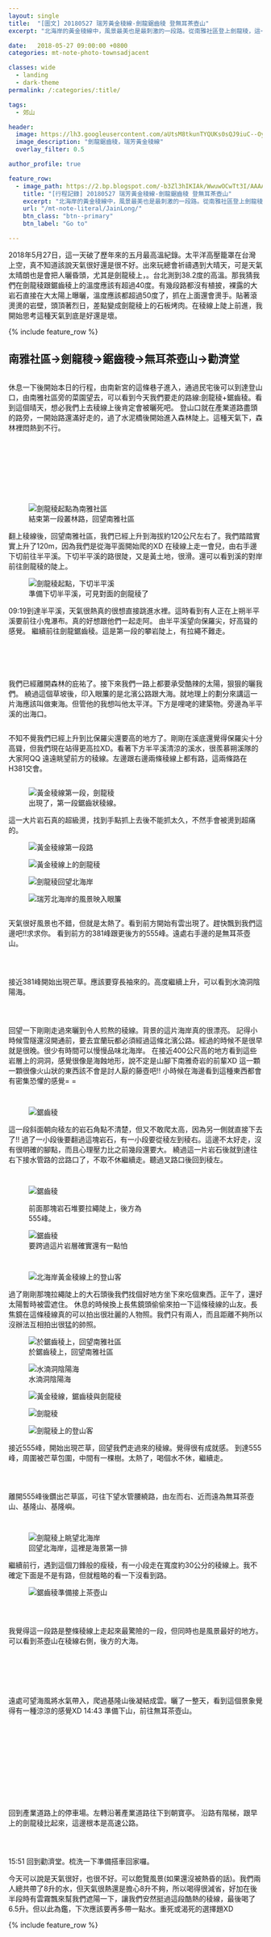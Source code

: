 ```yaml
---
layout: single
title:  "[圖文] 20180527 瑞芳黃金稜線-劍龍鋸齒稜 登無耳茶壺山"
excerpt: "北海岸的黃金稜線中，風景最美也是最刺激的一段路。從南雅社區登上劍龍稜，這一段稜線是由岩壁瘦稜所組成。風景非常棒，但頂著大太陽爬這條稜線要帶足飲用水。"

date:   2018-05-27 09:00:00 +0800
categories: mt-note-photo-townsadjacent

classes: wide
  - landing
  - dark-theme
permalink: /:categories/:title/

tags:
  - 郊山

header:
  image: https://lh3.googleusercontent.com/aUtsM8tkunTYQUKs0sQJ9iuC--OyXQkJJSRhQlpCp2EbEJI89peSYWpndgfN2bJbzYVdtZu_CyPvFimPiuo=w2000-h1800
  image_description: "劍龍鋸齒稜，瑞芳黃金稜線"
  overlay_filter: 0.5

author_profile: true

feature_row:
  - image_path: https://2.bp.blogspot.com/-b3Zl3hIKIAk/WwuwOCwTt3I/AAAAAAAA2kU/UTgI20tWH1w04VXQ-FXeWR-Yatp4i5REgCLcBGAs/s1600/_MG_7178.JPG
    title: "[行程記錄] 20180527 瑞芳黃金稜線-劍龍鋸齒稜 登無耳茶壺山"
    excerpt: "北海岸的黃金稜線中，風景最美也是最刺激的一段路。從南雅社區登上劍龍稜，這一段稜線是由岩壁瘦稜所組成。風景非常棒，但頂著大太陽爬這條稜線要帶足飲用水。"
    url: "/mt-note-literal/JainLong/"
    btn_class: "btn--primary"
    btn_label: "Go to"

---
```


2018年5月27日，這一天破了歷年來的五月最高溫紀錄。太平洋高壓籠罩在台灣上空，真不知道該說天氣很好還是很不好。出來玩總會祈禱遇到大晴天，可是天氣太晴朗也是會把人曬昏頭，尤其是劍龍稜上，。台北測到38.2度的高溫。那我猜我們在劍龍稜跟鋸齒稜上的溫度應該有超過40度。有幾段路都沒有植披，裸露的大岩石直接在大太陽上曝曬，溫度應該都超過50度了，抓在上面還會燙手。貼著滾燙燙的岩壁，頭頂著烈日，差點變成劍龍稜上的石板烤肉。在稜線上陡上前進，我開始思考這種天氣到底是好還是壞。

{% include feature_row %}

## 南雅社區->劍龍稜->鋸齒稜->無耳茶壺山->勸濟堂

<figure class="align-center">
  <img src="https://2.bp.blogspot.com/-7hNJA0n6Ggs/WwuoY_VcgLI/AAAAAAAA2hM/daO1VKO4HKcxFj4fuVm3K6WWuEV_NIHpQCKgBGAs/s1600/_MG_7135.JPG" alt="">
  <figcaption> </figcaption>
</figure> 

休息一下後開始本日的行程，由南新宮的這條巷子進入，通過民宅後可以到達登山口，由南雅社區旁的菜園望去，可以看到今天我們要走的路線:劍龍稜+鋸齒稜。看到這個晴天，想必我們上去稜線上後肯定會被曬死吧。
登山口就在產業道路盡頭的路旁，一開始路還滿好走的，過了水泥橋後開始進入森林陡上。這種天氣下，森林裡悶熱到不行。

<figure style="width: 45% " class="align-left">
  <img src="https://3.bp.blogspot.com/-KNHcykel83c/WwuoMNowpYI/AAAAAAAA2hE/FvSkCr4fRp4xkD0oESzo56acHYuVqqDcgCKgBGAs/s1600/_MG_7124.JPG" alt="">
  <figcaption> </figcaption>
</figure> 

<figure style="width: 45%" class="align-right">
  <img src="https://3.bp.blogspot.com/-Mvk4JFZIR38/WwuoUgzUhfI/AAAAAAAA2hI/wBDQwiGIRrgAYnjQHyIShs9i2cVfRk3mgCKgBGAs/s1600/_MG_7126.JPG" alt="">
  <figcaption> </figcaption>
</figure> 


<figure class="align-center">
  <img src="https://4.bp.blogspot.com/-vM_cUYupPH0/WwupLxVuJHI/AAAAAAAA2hk/y09AzOSOAWgP97KUiHeTZ3SfQk1G43PaQCKgBGAs/s1600/_MG_7138.JPG" alt="">
  <figcaption> </figcaption>
</figure> 


<figure style="width: 45% " class="align-left">
  <img src="https://3.bp.blogspot.com/-a1BGILKbDcw/Wwur1eajUsI/AAAAAAAA2iE/rrDEzzF7urkZoTbWVg4-uXKLDWR_-gE-ACLcBGAs/s1600/_MG_7139.JPG" alt="">
  <figcaption> </figcaption>
</figure> 

<figure style="width: 45%" class="align-right">
  <img src="https://1.bp.blogspot.com/-RNyArXhcyA4/Wwur1FM4ykI/AAAAAAAA2iA/iLV9l_qlbQERoEzLro-hDFJWl7enatt5QCLcBGAs/s1600/_MG_7140.JPG" alt="">
  <figcaption> </figcaption>
</figure> 

<figure style="width: 45% " class="align-left">
  <img src="https://4.bp.blogspot.com/-6zYeN5jqR4Y/Wwur1IpUpyI/AAAAAAAA2h8/xLOoqCjCgyUzUeJ1Hdzyzy73rLDUanCbwCLcBGAs/s1600/_MG_7142.JPG" alt="">
  <figcaption> </figcaption>
</figure> 

<figure style="width: 45%" class="align-right">
  <img src="https://2.bp.blogspot.com/-lJ4D495yi0E/Wwur16IBOJI/AAAAAAAA2iM/nRcyuVhY2HgcWr_EELAAbT2VJxDBrUR_gCLcBGAs/s1600/_MG_7143.JPG" alt="">
  <figcaption> </figcaption>
</figure> 

<figure style="width: 45% " class="align-left">
  <img src="" alt="">
  <figcaption> </figcaption>
</figure> 

<figure style="width: 45%" class="align-right">
  <img src="" alt="">
  <figcaption> </figcaption>
</figure> 

<figure class="align-center">
  <img src="https://2.bp.blogspot.com/-kIrWGk23q7Y/Wwur11su1PI/AAAAAAAA2iI/do3WZMTtf8UzFgxj3lXJetqWC9GpUB7ngCLcBGAs/s1600/_MG_7146.JPG" alt="劍龍稜起點為南雅社區">
  <figcaption> 結束第一段叢林路，回望南雅社區 </figcaption>
</figure> 

翻上稜線後，回望南雅社區，我們已經上升到海拔約120公尺左右了。我們踏踏實實上升了120m，因為我們是從海平面開始爬的XD 
在稜線上走一會兒，由右手邊下切前往半平溪。下切半平溪的路很陡，又是黃土地，很滑。還可以看到溪的對岸前往劍龍稜的陡上。

<figure class="align-center">
  <img src="https://2.bp.blogspot.com/-28fyVlNbVMk/Wwus4W6vIbI/AAAAAAAA2io/ZArnNO2QzRc_mO3ZgQDRa_oDAGryaQUngCLcBGAs/s1600/_MG_7151.JPG" alt="劍龍稜起點，下切半平溪">
  <figcaption> 準備下切半平溪，可見對面的劍龍稜了 </figcaption>
</figure> 

09:19到達半平溪，天氣很熱真的很想直接跳進水裡。這時看到有人正在上朔半平溪要前往小鬼瀑布。真的好想跟他們一起走阿。
由半平溪望向保羅尖，好高聳的感覺。
繼續前往劍龍鋸齒稜。這是第一段的攀岩陡上，有拉繩不難走。

<figure style="width: 45% " class="align-left">
  <img src="https://3.bp.blogspot.com/-I_ENoYyHd9w/Wwus5EiEpzI/AAAAAAAA2is/kXoABiirgAEy4Ll5OWDfAosMTcLWD49WgCLcBGAs/s1600/_MG_7156.JPG" alt="">
  <figcaption> </figcaption>
</figure> 

<figure style="width: 45%" class="align-right">
  <img src="https://3.bp.blogspot.com/-yNGWpvcPp2Q/Wwus5nCTFmI/AAAAAAAA2iw/kjDeFQSQTiAAWO9H8Z3HvRL58pK3I4LtgCLcBGAs/s1600/_MG_7158.JPG" alt="">
  <figcaption> </figcaption>
</figure> 

<figure style="width: 45% " class="align-left">
  <img src="https://4.bp.blogspot.com/-6-SqG5UiIn0/Wwus5nn4tuI/AAAAAAAA2i0/XF93Do-cV5AGKuu0e662n4sgEoYhvhblACLcBGAs/s1600/_MG_7160.JPG" alt="">
  <figcaption> </figcaption>
</figure> 

<figure style="width: 45%" class="align-right">
  <img src="https://2.bp.blogspot.com/-HDQBHKV9kQA/Wwus52RbZMI/AAAAAAAA2i4/7dvhXWvi43UI8Ubn33Vn6M6nosQnprlQwCLcBGAs/s1600/_MG_7161.JPG" alt="">
  <figcaption> </figcaption>
</figure> 


<figure class="align-center">
  <img src="https://2.bp.blogspot.com/-nSo3Aa6p2pI/Wwus6l_UYRI/AAAAAAAA2i8/MwddmK094-EnCARa7TjVufhF_caYlI6FACLcBGAs/s1600/_MG_7165.JPG" alt="">
  <figcaption> </figcaption>
</figure> 

我們已經離開森林的庇祐了。接下來我們一路上都要承受酷辣的太陽，狠狠的曬我們。
繞過這個草坡後，印入眼簾的是北濱公路跟大海。就地理上的劃分來講這一片海應該叫做東海。但管他的我想叫他太平洋。下方是哩咾的建築物。旁邊為半平溪的出海口。

<figure class="align-center">
  <img src="https://2.bp.blogspot.com/-K6nQm2P9Zb8/WwuvVZT4MjI/AAAAAAAA2kI/HzlotNOrZAQCS2h7o3Q-YcYEfeONkiGagCLcBGAs/s1600/_MG_7170.JPG" alt="">
  <figcaption> </figcaption>
</figure> 

不知不覺我們已經上升到比保羅尖還要高的地方了。剛剛在溪底還覺得保羅尖十分高聳，但我們現在站得更高拉XD。看著下方半平溪清涼的溪水，很羨慕朔溪隊的大家阿QQ
遠遠眺望前方的稜線。左邊跟右邊兩條稜線上都有路，這兩條路在H381交會。

<figure class="align-center">
  <img src="https://2.bp.blogspot.com/-kG1PzjtbVgY/WwuuH_LTlaI/AAAAAAAA2js/l3hAnHhjz-k4xBPtSsSOuXrq6OultmaRQCLcBGAs/s1600/_MG_7180.JPG" alt="">
  <figcaption> </figcaption>
</figure> 

<figure class="align-center">
  <img src="https://2.bp.blogspot.com/-b3Zl3hIKIAk/WwuwOCwTt3I/AAAAAAAA2kU/UTgI20tWH1w04VXQ-FXeWR-Yatp4i5REgCLcBGAs/s1600/_MG_7178.JPG" alt="黃金稜線第一段，劍龍稜">
  <figcaption> 出現了，第一段鋸齒狀稜線。 </figcaption>
</figure> 

這一大片岩石真的超級燙，找到手點抓上去後不能抓太久，不然手會被燙到超痛的。

<figure style="width: 45% " class="align-left">
  <img src="https://1.bp.blogspot.com/-836zm4qN6X0/Wwuww1a6ALI/AAAAAAAA2kc/kFZmZdWeoYEh24shnEMEuPkHaRjgWC6wgCLcBGAs/s1600/_MG_7191.JPG" alt="黃金稜線第一段路">
  <figcaption> </figcaption>
</figure> 

<figure style="width: 45%" class="align-right">
  <img src="https://4.bp.blogspot.com/--LtW0-_M27g/WwuuIp-ai2I/AAAAAAAA2j0/TdhKFqS1ieEJLMnymxdpAIqzPbfhPD8FwCLcBGAs/s1600/_MG_7197.JPG" alt="黃金稜線上的劍龍稜">
  <figcaption> </figcaption>
</figure> 

<figure style="width: 45% " class="align-left">
  <img src="https://3.bp.blogspot.com/-G2_TFei7Wzs/WwuxFQVkxqI/AAAAAAAA2ks/8GzVMXRLEGsbWCE8N_Tz2cv63lcH9SghwCLcBGAs/s1600/_MG_7202.JPG" alt="劍龍稜回望北海岸">
  <figcaption> </figcaption>
</figure> 

<figure style="width: 45%" class="align-right">
  <img src="https://2.bp.blogspot.com/-3NSuSTswcUg/WwuxE0RueXI/AAAAAAAA2ko/2sNi2IGhqOAV1AFBfkELHA_nqUfy6lcfgCLcBGAs/s1600/_MG_7203.JPG" alt="瑞芳北海岸的風景映入眼簾">
  <figcaption> </figcaption>
</figure> 

<figure class="align-center">
  <img src="https://4.bp.blogspot.com/-TFbbRenWebQ/WwuxFW11lRI/AAAAAAAA2kw/zvnhMCy_pYYLjx7BsIw_9kiVg3oCskqBACLcBGAs/s1600/_MG_7204.JPG" alt="">
  <figcaption> </figcaption>
</figure> 

天氣很好風景也不錯，但就是太熱了。看到前方開始有雲出現了。趕快飄到我們這邊吧!!求求你。
看到前方的381峰跟更後方的555峰。遠處右手邊的是無耳茶壺山。

<figure style="width: 45% " class="align-left">
  <img src="https://1.bp.blogspot.com/-_bnUasQexhk/WwuxF8ydqfI/AAAAAAAA2k0/pIUnWiLtl0QCVBHW94mzJ0NYKikTmkWxACLcBGAs/s1600/_MG_7209.JPG" alt="">
  <figcaption> </figcaption>
</figure> 

<figure style="width: 45%" class="align-right">
  <img src="https://2.bp.blogspot.com/-YrYTZ-VHa-g/Wwuxz7Q6_9I/AAAAAAAA2lM/Nni_u7egt4cVYLK9MXON8oiks3uBwNK_wCLcBGAs/s1600/_MG_7219.JPG" alt="">
  <figcaption> </figcaption>
</figure> 

<figure class="align-center">
  <img src="https://4.bp.blogspot.com/-aw7uA3Yvje0/Wwuxz-YogyI/AAAAAAAA2lQ/ThhfLAxX1hso9TCgfZVgFnUPBszgC5cEACLcBGAs/s1600/_MG_7223.JPG" alt="">
  <figcaption> </figcaption>
</figure> 

接近381峰開始出現芒草。應該要穿長袖來的。高度繼續上升，可以看到水湳洞陰陽海。

<figure style="width: 45% " class="align-left">
  <img src="https://3.bp.blogspot.com/-uRV25yHfRMY/Wwuxz1Xe_CI/AAAAAAAA2lI/R5zBiC9-6iYpPvtmdvtr7ZjEcG5_LYEfwCLcBGAs/s1600/_MG_7225.JPG" alt="">
  <figcaption> </figcaption>
</figure> 

<figure style="width: 45%" class="align-right">
  <img src="https://2.bp.blogspot.com/-EXN4Jei8_uo/WwuyybCSxzI/AAAAAAAA2lo/4u3bNlHB50EWjMWrjqp13P2AS7dR8brxwCLcBGAs/s1600/_MG_7228.JPG" alt="">
  <figcaption> </figcaption>
</figure> 

<figure class="align-center">
  <img src="https://4.bp.blogspot.com/-MUuLiEe01bY/Wwuyyf1r6MI/AAAAAAAA2lk/rfAFbmtPrAAwR4JFJg-C-w6mQKBykcpHACLcBGAs/s1600/_MG_7232.JPG" alt="">
  <figcaption> </figcaption>
</figure> 

回望一下剛剛走過來曬到令人煎熬的稜線。背景的這片海岸真的很漂亮。
記得小時候雪隧還沒開通前，要去宜蘭玩都必須經過這條北濱公路。經過的時候不是很早就是很晚。很少有時間可以慢慢品味北海岸。
在接近400公尺高的地方看到這些岩層上的洞洞，感覺很像是海蝕地形，說不定是山腳下南雅奇岩的前輩XD
這一顆一顆很像火山狀的東西該不會是討人厭的藤壺吧!!
小時候在海邊看到這種東西都會有密集恐懼的感覺= =

<figure style="width: 45% " class="align-left">
  <img src="https://3.bp.blogspot.com/-I1eEdGqm-zo/WwuyyQS4TlI/AAAAAAAA2ls/d6spQEsZH3UHceD4__AgBjBz2xqiVhZuQCLcBGAs/s1600/_MG_7244.JPG" alt="">
  <figcaption> </figcaption>
</figure> 

<figure style="width: 45%" class="align-right">
  <img src="https://4.bp.blogspot.com/-xTJndrCfXds/Wwuyy5Do5kI/AAAAAAAA2lw/VZq3f6tKzj02JJ-ZcPlG8CwM_GmQRpfNQCLcBGAs/s1600/_MG_7246.JPG" alt="">
  <figcaption> </figcaption>
</figure> 

<figure class="align-center">
  <img src="https://3.bp.blogspot.com/-YHcOYbh8Kjk/WwuyzEU0lWI/AAAAAAAA2l0/uJNqLsxeYfsIcYVHKvNGfEoAmHkdqZwkgCLcBGAs/s1600/_MG_7268.JPG" alt="鋸齒稜">
  <figcaption> </figcaption>
</figure> 

這一段斜面朝向稜左的岩石角點不清楚，但又不敢爬太高，因為另一側就直接下去了!!
過了一小段後要翻過這塊岩石，有一小段要從稜左到稜右。這邊不太好走，沒有很明確的腳點，而且心理壓力比之前幾段還要大。
繞過這一片岩石後就到達往右下接水管路的岔路口了，不取不休繼續走。聽過叉路口後回到稜左。

<figure style="width: 45% " class="align-left">
  <img src="https://2.bp.blogspot.com/-w9iiTkFnkQ0/WwvBl2lCX_I/AAAAAAAA2mM/FZW23MF8BrgN9fMOirO_oQCi1vyP6yGWACLcBGAs/s1600/_MG_7270.JPG" alt="">
  <figcaption> </figcaption>
</figure> 

<figure style="width: 45%" class="align-right">
  <img src="https://1.bp.blogspot.com/-tvanJ7XtxwE/WwvBly8C1FI/AAAAAAAA2mU/OQwzRw2HhH40uB4mkX8kIH_EpgwVAePsgCLcBGAs/s1600/_MG_7274.JPG" alt="">
  <figcaption> </figcaption>
</figure> 

<figure class="align-center">
  <img src="https://1.bp.blogspot.com/-BWkcFEHPBMg/WwvBlygrU5I/AAAAAAAA2mQ/JXM1vgjV0uUdDorBWbd74foCuQeMxTlowCLcBGAs/s1600/_MG_7276.JPG" alt="鋸齒稜">
  <figcaption> </figcaption>
</figure> 

<figure style="width: 45% " class="align-left">
  <img src="https://1.bp.blogspot.com/-rFpGTCruUIA/WwvCRJbSjAI/AAAAAAAA2ms/DOLJgh2nuXQpWsdrXWPrarVgYMRgi9NgQCLcBGAs/s1600/_MG_7279.JPG" alt="">
  <figcaption> 前面那塊岩石堆要拉繩陡上，後方為555峰。 </figcaption>
</figure> 

<figure style="width: 45%" class="align-right">
  <img src="https://3.bp.blogspot.com/-kxhcmTIWvzs/WwvCRI_fhAI/AAAAAAAA2mo/xXTogssnf00W1awopwExyM7tXxOMXrggACLcBGAs/s1600/_MG_7280.JPG" alt="鋸齒稜">
  <figcaption> 要跨過這片岩層確實還有一點怕 </figcaption>
</figure> 

<figure style="width: 45% " class="align-left">
  <img src="https://3.bp.blogspot.com/-4uzJVkzxKgw/WwvCRNi0DjI/AAAAAAAA2mw/GXhK6yDqdn868dA_QQ5jFwqfgQTtdmfGACLcBGAs/s1600/_MG_7284.JPG" alt="">
  <figcaption> </figcaption>
</figure> 

<figure style="width: 45%" class="align-right">
  <img src="https://2.bp.blogspot.com/-Bm9vpuMTqNU/WwvDPdlBgjI/AAAAAAAA2nM/mpqQMkpJjK8SmuIf6LKW0jOcygzfv7FCQCLcBGAs/s1600/_MG_7285.JPG" alt="">
  <figcaption> </figcaption>
</figure> 

<figure class="align-center">
  <img src="https://4.bp.blogspot.com/-U2qoQra2hVg/WwvDRbTw2II/AAAAAAAA2ns/yDcf_lCjtaMm4oXz5b_usi_ekZiiQJ2EgCLcBGAs/s1600/_MG_7316.JPG" alt="北海岸黃金稜線上的登山客">
  <figcaption> </figcaption>
</figure> 

過了剛剛那塊拉繩陡上的大石頭後我們找個好地方坐下來吃個東西。正午了，還好太陽暫時被雲遮住。
休息的時候換上長焦鏡頭偷偷來拍一下這條稜線的山友。長焦鏡在這條稜線真的可以拍出很壯麗的人物照。我們只有兩人，而且距離不夠所以沒辦法互相拍出很猛的帥照。

<figure class="align-center">
  <img src="https://3.bp.blogspot.com/-tVru82tSSCs/WwvDQh9i41I/AAAAAAAA2nc/AFYtZ4RI2q4XL_uHluEtlL6flA2xJFrSQCLcBGAs/s1600/_MG_7299.JPG" alt="於鋸齒稜上，回望南雅社區">
  <figcaption> 於鋸齒稜上，回望南雅社區 </figcaption>
</figure> 

<figure class="align-center">
  <img src="https://3.bp.blogspot.com/-Js1CYO_gFY0/WwvDRcA7AoI/AAAAAAAA2no/ffKs3wQpr_s2VG2GwtTcGTzT1vuOyB_3QCLcBGAs/s1600/_MG_7310.JPG" alt="水湳洞陰陽海">
  <figcaption> 水湳洞陰陽海 </figcaption>
</figure> 

<figure style="width: 45% " class="align-left">
  <img src="https://4.bp.blogspot.com/-zcJq8jnYt3g/WwvDQP0tXdI/AAAAAAAA2nU/Oy93uPD9yFceRJBK4LXTKuiCUISidMf3ACLcBGAs/s1600/_MG_7293.JPG" alt="黃金稜線，鋸齒稜與劍龍稜">
  <figcaption> </figcaption>
</figure> 

<figure style="width: 45%" class="align-right">
  <img src="https://2.bp.blogspot.com/-LDRaVAmKPtA/WwvDQRfgWgI/AAAAAAAA2nY/XmujaNmhLLQxktofHcLJx7KRg74tOyhHQCLcBGAs/s1600/_MG_7294.JPG" alt="劍龍稜">
  <figcaption> </figcaption>
</figure> 

<figure class="align-center">
  <img src="https://4.bp.blogspot.com/-EE60B6RD_wI/WwvDSOrX9BI/AAAAAAAA2nw/ob9IRA3TPU0htPusJIEy825iAkY5LqfuACLcBGAs/s1600/_MG_7317.JPG" alt="劍龍稜上的登山客">
  <figcaption>  </figcaption>
</figure>

接近555峰，開始出現芒草，回望我們走過來的稜線。覺得很有成就感。
到達555峰，周圍被芒草包圍，中間有一棵樹。太熱了，喝個水不休，繼續走。


<figure style="width: 45% " class="align-left">
  <img src="https://2.bp.blogspot.com/-xBOFJN5N0Vw/WwvFD3vWqiI/AAAAAAAA2og/WXpncbob1EYZW11gCEe6EdLH-pFpinzvwCLcBGAs/s1600/_MG_7338.JPG" alt="">
  <figcaption> </figcaption>
</figure> 

<figure style="width: 45%" class="align-right">
  <img src="https://2.bp.blogspot.com/-k4YX8AHoXFM/WwvFEU53wnI/AAAAAAAA2ok/j3MzHzIZarkr6TS5FMh9MyTDWKhYbC9xQCLcBGAs/s1600/_MG_7340.JPG" alt="">
  <figcaption> </figcaption>
</figure>

<figure class="align-center">
  <img src="https://1.bp.blogspot.com/-_31mWcv8T0Q/WwvFEdSHY0I/AAAAAAAA2oo/H3yKmFdbNhMGpIUUsvMqGfvTU6QaIChsACLcBGAs/s1600/_MG_7342.JPG" alt="">
  <figcaption> </figcaption>
</figure> 

離開555峰後鑽出芒草區，可往下望水管腰繞路，由左而右、近而遠為無耳茶壺山、基隆山、基隆嶼。

<figure style="width: 45% " class="align-left">
  <img src="https://2.bp.blogspot.com/-gpDgzoBLJZM/WwvJ94LtK0I/AAAAAAAA2o8/MMoHeqg7Lzc7qDTS1Iq1uZn0aClNsaozgCLcBGAs/s1600/_MG_7351.JPG" alt="">
  <figcaption> </figcaption>
</figure> 

<figure style="width: 45%" class="align-right">
  <img src="https://2.bp.blogspot.com/-7zGrUDiY2As/WwvJ-E0ub4I/AAAAAAAA2pE/WwdRqGM2EaMphyBJogRwVNWyuRTHNxMcgCLcBGAs/s1600/_MG_7353.JPG" alt="">
  <figcaption> </figcaption>
</figure>

<figure class="align-center">
  <img src="https://2.bp.blogspot.com/-R573mjrBHrY/WwvJ_TVpP0I/AAAAAAAA2pM/xv3aHAkuLYQtfPmdoOq2V7e3m7FYThbxgCLcBGAs/s1600/_MG_7391.JPG" alt="劍龍稜上眺望北海岸">
  <figcaption> 回望北海岸，這裡是海景第一排 </figcaption>
</figure> 

繼續前行，遇到這個刀鋒般的瘦稜，有一小段走在寬度約30公分的稜線上。我不確定下面是不是有路，但就粗略的看一下沒看到路。

<figure class="align-center">
  <img src="https://4.bp.blogspot.com/-fbBsvsUCWzU/WwvKAoPJ6NI/AAAAAAAA2pg/GXSdX0n6ojk8BZZlb6rJddDaBRYhtIgHQCLcBGAs/s1600/_MG_7476.JPG" alt="鋸齒稜準備接上茶壺山">
  <figcaption> </figcaption>
</figure> 

<figure style="width: 45% " class="align-left">
  <img src="https://4.bp.blogspot.com/-DJJgA4gtlp4/WwvKAxh_9BI/AAAAAAAA2pk/4FsiUCRTiG8Ik5g4MIhG4tMr1OIKLOuLQCLcBGAs/s1600/_MG_7478.JPG" alt="">
  <figcaption> </figcaption>
</figure> 

<figure style="width: 45%" class="align-right">
  <img src="https://1.bp.blogspot.com/-NoePqsXGXoU/WwvKBDLpiTI/AAAAAAAA2po/FbYDmM5QHm0lOgT0QFXva3cydXxIwKK_ACLcBGAs/s1600/_MG_7484.JPG" alt="">
  <figcaption> </figcaption>
</figure>

<figure class="align-center">
  <img src="https://2.bp.blogspot.com/-LbZMuAUrfnQ/WwvKBEfvcWI/AAAAAAAA2ps/xurFJbq5cU8mLBzM7RqWVQUvZG8X5EW1ACLcBGAs/s1600/_MG_7486.JPG" alt="">
  <figcaption>  </figcaption>
</figure> 

我覺得這一段路是整條稜線上走起來最驚險的一段，但同時也是風景最好的地方。可以看到茶壺山在稜線右側，後方的大海。

<figure style="width: 45% " class="align-left">
  <img src="https://1.bp.blogspot.com/-bNxWJXLalGk/WwvKBncxehI/AAAAAAAA2pw/Rinc6ju9ZugiROY5Aruh0wsDl_w5l2i9QCLcBGAs/s1600/_MG_7490.JPG" alt="">
  <figcaption> </figcaption>
</figure> 

<figure style="width: 45%" class="align-right">
  <img src="https://1.bp.blogspot.com/-q4w67GqBgmw/WwvKBrIuwRI/AAAAAAAA2p0/Ry051R_Z9VwjIcWz_Oq6aoBoolEjRXPCwCLcBGAs/s1600/_MG_7493.JPG" alt="">
  <figcaption> </figcaption>
</figure>

<figure class="align-center">
  <img src="https://3.bp.blogspot.com/--3TUWa5NcOY/WwvNER2BsNI/AAAAAAAA2qs/DZ7bh_-tCx0uXzpUCfmBb6Sg3PdfAMMpgCLcBGAs/s1600/_MG_7517.JPG" alt="">
  <figcaption> </figcaption>
</figure> 

<figure style="width: 45% " class="align-left">
  <img src="https://1.bp.blogspot.com/-Ln_NE5gjAQY/WwvNEeHZ7QI/AAAAAAAA2qw/tcFOB_XDbls25zuwvDKIGUgi71P0B-R0wCLcBGAs/s1600/_MG_7519.JPG" alt="">
  <figcaption> </figcaption>
</figure> 

<figure style="width: 45%" class="align-right">
  <img src="https://3.bp.blogspot.com/-HU4xD_p54wg/WwvNFC0wyrI/AAAAAAAA2q4/CVwVgX14xnEcetYfUQHiS1MJyhwsVFX2gCLcBGAs/s1600/_MG_7525.JPG" alt="">
  <figcaption> </figcaption>
</figure>

<figure class="align-center">
  <img src="https://2.bp.blogspot.com/-eod8AP4U71s/WwvNFI8aFTI/AAAAAAAA2q8/XRQ69Z8m_Y4Eu-PWApm3B5BDrNdtMPJAACLcBGAs/s1600/_MG_7534.JPG" alt="">
  <figcaption> </figcaption>
</figure> 

遠處可望海風將水氣帶入，爬過基隆山後凝結成雲。曬了一整天，看到這個景象覺得有一種涼涼的感覺XD
14:43 準備下山，前往無耳茶壺山。

<figure style="width: 45% " class="align-left">
  <img src="https://1.bp.blogspot.com/-rB74TxsqAHg/WwvOV0F2huI/AAAAAAAA2rQ/C6GA3Pufacg876ndfHSi10sGxX8GoOntACLcBGAs/s1600/_MG_7537.JPG" alt="">
  <figcaption> </figcaption>
</figure> 

<figure style="width: 45%" class="align-right">
  <img src="https://1.bp.blogspot.com/-I_HzMAEhAFI/WwvOWNtOheI/AAAAAAAA2rY/D5PWf_aVvkkofrn7H-Udeff1fGD03R_UwCLcBGAs/s1600/_MG_7538.JPG" alt="">
  <figcaption> </figcaption>
</figure>

<figure style="width: 45% " class="align-left">
  <img src="https://3.bp.blogspot.com/-nHZrHGvpd1I/WwvOWIg2nhI/AAAAAAAA2rU/ADoNJi9PCEYvT1Cd3XU2lSRRxO-HGOyAwCLcBGAs/s1600/_MG_7541.JPG" alt="">
  <figcaption> </figcaption>
</figure> 

<figure style="width: 45%" class="align-right">
  <img src="https://3.bp.blogspot.com/-Jrr8_Rjkxbs/WwvOWw-FD1I/AAAAAAAA2rc/LeBo5y-bi0wCDgViQUBgF1d0TBLeL8gggCLcBGAs/s1600/_MG_7543.JPG" alt="">
  <figcaption> </figcaption>
</figure>

<figure style="width: 45% " class="align-left">
  <img src="https://1.bp.blogspot.com/-FJS1u4kU6Qs/WwvOXFeipnI/AAAAAAAA2rg/_o24Mf8F5lgVxIz2zlsi59Nf4kSS5zk1QCLcBGAs/s1600/_MG_7546.JPG" alt="">
  <figcaption> </figcaption>
</figure> 

<figure style="width: 45%" class="align-right">
  <img src="https://2.bp.blogspot.com/-HDAWCw3L4jw/WwvOXbHt62I/AAAAAAAA2ro/VIWYHLmCGe0qNKILXJqLadollGa_DeVggCLcBGAs/s1600/_MG_7553.JPG" alt="">
  <figcaption> </figcaption>
</figure>

<figure class="align-center">
  <img src="https://4.bp.blogspot.com/-3MQpl_M8nzU/WwvOXpvpJgI/AAAAAAAA2rs/ZcbZsIRbyvosn1hU3GzS1IUuVL_Nuro-ACLcBGAs/s1600/_MG_7557.JPG" alt="">
  <figcaption> </figcaption>
</figure> 

<figure style="width: 45% " class="align-left">
  <img src="https://1.bp.blogspot.com/-TekklqAcC8Q/WwvOXlMa5nI/AAAAAAAA2rw/-SR9e-vpKpoReI4oEnmukczeqp5X4C45ACLcBGAs/s1600/_MG_7560.JPG" alt="">
  <figcaption> </figcaption>
</figure> 

<figure style="width: 45%" class="align-right">
  <img src="https://1.bp.blogspot.com/-I3lRcoGkZMo/WwvOYCb9WaI/AAAAAAAA2r0/Z2J0pW9IIn8gU5uiQGSwdEtiHjvlQh0PQCLcBGAs/s1600/_MG_7565.JPG" alt="">
  <figcaption> </figcaption>
</figure>

<figure style="width: 45% " class="align-left">
  <img src="https://4.bp.blogspot.com/-n2-2zbI377A/WwvOYS3VTQI/AAAAAAAA2r4/KF0JCs1PsLoA1uK_2l9jOC1mLCTfjyj8wCLcBGAs/s1600/_MG_7567.JPG" alt="">
  <figcaption> </figcaption>
</figure> 

<figure style="width: 45%" class="align-right">
  <img src="https://2.bp.blogspot.com/-zQfdTqiC6aM/WwvOYS-C_wI/AAAAAAAA2r8/E3GLc4LOqXY4SlovO_NOrmVwCJ8dHKNxQCLcBGAs/s1600/_MG_7570.JPG" alt="">
  <figcaption> </figcaption>
</figure>

<figure class="align-center">
  <img src="https://1.bp.blogspot.com/-EwFrynqaiG0/WwvOZHr_DKI/AAAAAAAA2sE/8dMTXiC8xRc1o4fyo7xECxF-XrVLLOV1gCLcBGAs/s1600/_MG_7574.JPG" alt="">
  <figcaption> </figcaption>
</figure> 

回到產業道路上的停車場。左轉沿著產業道路往下到朝寶亭。
沿路有階梯，跟早上的劍龍稜比起來，這邊根本是高速公路。

<figure style="width: 45% " class="align-left">
  <img src="https://3.bp.blogspot.com/-iAYYKE8rS80/WwvOZQySrJI/AAAAAAAA2sI/2cX6ix-bgqMcuzMeCzkV-mZzrKU-AdlNgCLcBGAs/s1600/_MG_7575.JPG" alt="">
  <figcaption> </figcaption>
</figure> 

<figure style="width: 45%" class="align-right">
  <img src="https://2.bp.blogspot.com/-XdF3j1QY0A4/WwvOZpYiP5I/AAAAAAAA2sM/p44Zes5lWKoXZ1ugwERp5YquFhLixdSQgCLcBGAs/s1600/_MG_7581.JPG" alt="">
  <figcaption> </figcaption>
</figure>

<figure class="align-center">
  <img src="https://4.bp.blogspot.com/-k2MsfOVwqiE/WwvOafSQh1I/AAAAAAAA2sY/haI8LNxpoHQvUUyykMtPFP1yRdxAXFY0QCLcBGAs/s1600/_MG_7592.JPG" alt="">
  <figcaption> </figcaption>
</figure> 

15:51 回到勸濟堂。梳洗一下準備搭車回家囉。

今天可以說是天氣很好，也很不好。可以飽覽風景(如果還沒被熱昏的話)。我們兩人總共帶了8升的水，但天氣很熱還是擔心8升不夠，所以喝得很減省，好加在後半段時有雲霧飄來幫我們遮陽一下，讓我們安然挺過這段酷熱的稜線，最後喝了6.5升。但以此為鑑，下次應該要再多帶一點水。重死或渴死的選擇題XD 

{% include feature_row %}

